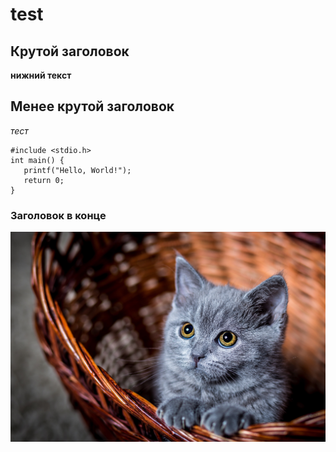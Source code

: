# test

## Крутой заголовок

**нижний текст**

## Менее крутой заголовок

_тест_


```
#include <stdio.h>
int main() {
   printf("Hello, World!");
   return 0;
}
```

### Заголовок в конце

![Alt text](image.png)